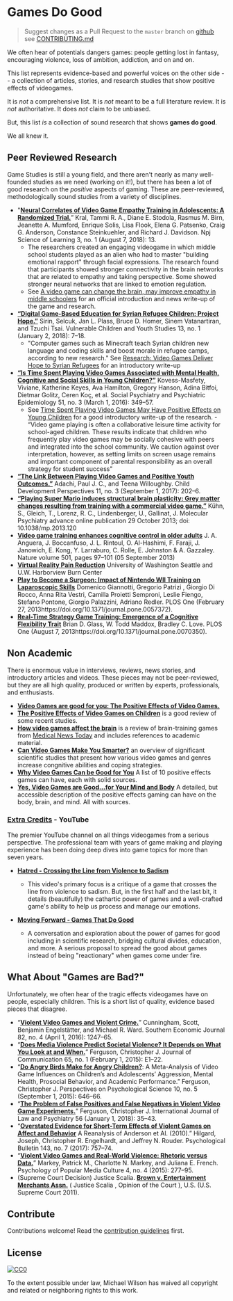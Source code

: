 # Games Do Good
> Suggest changes as a Pull Request to the `master` branch on [github](https://github.com/electricjones/games-do-good-list) see [CONTRIBUTING.md](https://github.com/electricjones/games-do-good-list/blob/master/LICENSE)

We often hear of potentials dangers games: people getting lost in fantasy, encouraging violence, loss of ambition, addiction, and on and on.

This list represents evidence-based and powerful voices on the other side -- a collection of articles, stories, and research studies that show positive effects of videogames.

It is *not* a comprehensive list. It is *not* meant to be a full literature review. It is *not* authoritative. It does *not* claim to be unbiased.

But, this list *is* a collection of sound research that shows **games do good**.

We all knew it.

## Peer Reviewed Research
Game Studies is still a young field, and there aren't nearly as many well-founded studies as we need (working on it!), but there has been a lot of good research on the *positive* aspects of gaming.
These are peer-reviewed, methodologically sound studies from a variety of disciplines.

- "**[Neural Correlates of Video Game Empathy Training in Adolescents: A Randomized Trial.](https://doi.org/10/gd4tx4)**” Kral, Tammi R. A., Diane E. Stodola, Rasmus M. Birn, Jeanette A. Mumford, Enrique Solis, Lisa Flook, Elena G. Patsenko, Craig G. Anderson, Constance Steinkuehler, and Richard J. Davidson. Npj Science of Learning 3, no. 1 (August 7, 2018): 13.
    - The researchers created an engaging videogame in which middle school students played as an alien who had to master "building emotional rapport" through facial expressions. 
    The research found that participants showed stronger connectivity in the brain networks that are related to empathy and taking perspective. 
    Some showed stronger neural networks that are linked to emotion regulation.
    - See [A video game can change the brain, may improve empathy in middle schoolers](https://news.wisc.edu/a-video-game-can-change-the-brain-may-improve-empathy-in-middle-schoolers/) for an official introduction and news write-up of the game and research.
- **[“Digital Game-Based Education for Syrian Refugee Children: Project Hope.”](https://doi.org/10/gd4t58)** Sirin, Selcuk, Jan L. Plass, Bruce D. Homer, Sinem Vatanartiran, and Tzuchi Tsai. Vulnerable Children and Youth Studies 13, no. 1 (January 2, 2018): 7–18.
    - "Computer games such as Minecraft teach Syrian children new language and coding skills and boost morale in refugee camps, according to new research." See [Research: Video Games Deliver Hope to Syrian Refugees](https://www.voanews.com/a/video-games-deliver-hope-syrian-refugees-research/3892587.html) for an introductory write-up
- **[“Is Time Spent Playing Video Games Associated with Mental Health, Cognitive and Social Skills in Young Children?”](https://doi.org/10/f8f32q)** Kovess-Masfety, Viviane, Katherine Keyes, Ava Hamilton, Gregory Hanson, Adina Bitfoi, Dietmar Golitz, Ceren Koç, et al. Social Psychiatry and Psychiatric Epidemiology 51, no. 3 (March 1, 2016): 349–57.
    - See [Time Spent Playing Video Games May Have Positive Effects on Young Children](https://www.mailman.columbia.edu/public-health-now/news/time-spent-playing-video-games-may-have-positive-effects-young-children) for a good introductory write-up of the research.     - “Video game playing is often a collaborative leisure time activity for school-aged children. These results indicate that children who frequently play video games may be socially cohesive with peers and integrated into the school community.  We caution against over interpretation, however, as setting limits on screen usage remains and important component of parental responsibility as an overall strategy for student success"
- **[“The Link Between Playing Video Games and Positive Youth Outcomes.”](https://doi.org/10/gcp82d)** Adachi, Paul J. C., and Teena Willoughby. Child Development Perspectives 11, no. 3 (September 1, 2017): 202–6.
- **[“Playing Super Mario induces structural brain plasticity: Grey matter changes resulting from training with a commercial video game.”](https://www.nature.com/articles/mp2013120)** Kühn, S., Gleich, T., Lorenz, R. C., Lindenberger, U., Gallinat, J. Molecular Psychiatry advance online publication 29 October 2013;  doi: 10.1038/mp.2013.120
- **[Video game training enhances cognitive control in older adults](https://www.nature.com/articles/nature12486)** J. A. Anguera, J. Boccanfuso, J. L. Rintoul, O. Al-Hashimi, F. Faraji, J. Janowich, E. Kong, Y. Larraburo, C. Rolle, E. Johnston & A. Gazzaley. Nature volume 501, pages 97–101 (05 September 2013)
- **[Virtual Reality Pain Reduction](http://www.hitl.washington.edu/projects/vrpain/)** University of Washington Seattle and U.W. Harborview Burn Center
- **[Play to Become a Surgeon: Impact of Nintendo WII Training on Laparoscopic Skills](https://journals.plos.org/plosone/article?id=10.1371/journal.pone.0057372)** Domenico Giannotti, Gregorio Patrizi , Giorgio Di Rocco, Anna Rita Vestri, Camilla Proietti Semproni, Leslie Fiengo, Stefano Pontone, Giorgio Palazzini, Adriano Redler. PLOS One (February 27, 2013https://doi.org/10.1371/journal.pone.0057372). 
- **[Real-Time Strategy Game Training: Emergence of a Cognitive Flexibility Trait](https://journals.plos.org/plosone/article?id=10.1371/journal.pone.0070350)** Brian D. Glass, W. Todd Maddox, Bradley C. Love. PLOS One (August 7, 2013https://doi.org/10.1371/journal.pone.0070350). 

## Non Academic
There is enormous value in interviews, reviews, news stories, and introductory articles and videos.
These pieces may not be peer-reviewed, but they are all high quality, produced or written by experts, professionals, and enthusiasts.

- **[Video Games are good for you: The Positive Effects of Video Games.](https://venturebeat.com/community/2012/10/04/video-games-are-good-for-you-the-positive-effects-of-video-games/)**
- **[The Positive Effects of Video Games on Children](https://www.nerdmuch.com/games/148946/positive-effects-video-games-children/)** is a good review of some recent studies.
- **[How video games affect the brain](https://www.medicalnewstoday.com/articles/318345.php)** is a review of brain-training games from [Medical News Today](http://www.medicalnewstoday.com) and includes references to academic material.
- **[Can Video Games Make You Smarter?](https://www.youtube.com/watch?v=OOsqkQytHOs)** an overview of significant scientific studies that present how various video games and genres increase congnitive abilities and coping strategies.
- **[Why Video Games Can be Good for You](https://www.gamedesigning.org/why-video-games-are-good/)** A list of 10 positive effects games can have, each with solid sources.
- **[Yes, Video Games are Good...for Your Mind and Body](https://www.idtech.com/blog/video-games-are-good-for-you)** A detailed, but accessible description of the positive effects gaming can have on the body, brain, and mind. All with sources.

### [Extra Credits](https://www.youtube.com/channel/UCCODtTcd5M1JavPCOr_Uydg) - YouTube
The premier YouTube channel on all things videogames from a serious perspective. 
The professional team with years of game making and playing experience has been doing deep dives into game topics for more than seven years.

- **[Hatred - Crossing the Line from Violence to Sadism](https://www.youtube.com/watch?v=s6xQlnzffRg)**
    - This video's primary focus is a critique of a game that crosses the line from violence to sadism. 
    But, in the first half and the last bit, it details (beautifully) the cathartic power of games and a well-crafted game's ability to help us process and manage our emotions.
    
- **[Moving Forward - Games That Do Good ](https://www.youtube.com/watch?v=AW0o2PmmRXw)**
    - A conversation and exploration about the power of games for good including in scientific research, bridging cultural divides, education, and more. A serious proposal to spread the good about games instead of being "reactionary" when games come under fire.

## What About "Games are Bad?"
Unfortunately, we often hear of the tragic effects videogames have on people, especially children.
This is a short list of quality, evidence based pieces that disagree.

- “**[Violent Video Games and Violent Crime.](https://doi.org/10/f8k657)**” Cunningham, Scott, Benjamin Engelstätter, and Michael R. Ward. Southern Economic Journal 82, no. 4 (April 1, 2016): 1247–65.
- “**[Does Media Violence Predict Societal Violence? It Depends on What You Look at and When.](https://doi.org/10/f63hzz)**” Ferguson, Christopher J. Journal of Communication 65, no. 1 (February 1, 2015): E1–22.
- “**[Do Angry Birds Make for Angry Children?](https://doi.org/10/f7r662)**: A Meta-Analysis of Video Game Influences on Children’s and Adolescents’ Aggression, Mental Health, Prosocial Behavior, and Academic Performance.” Ferguson, Christopher J. Perspectives on Psychological Science 10, no. 5 (September 1, 2015): 646–66.
- “**[The Problem of False Positives and False Negatives in Violent Video Game Experiments.](https://doi.org/10/gd4txv)**” Ferguson, Christopher J. International Journal of Law and Psychiatry 56 (January 1, 2018): 35–43.
- “**[Overstated Evidence for Short-Term Effects of Violent Games on Affect and Behavior](https://doi.org/10/gbk2db)** A Reanalysis of Anderson et Al. (2010).” Hilgard, Joseph, Christopher R. Engelhardt, and Jeffrey N. Rouder. Psychological Bulletin 143, no. 7 (2017): 757–74.
- “**[Violent Video Games and Real-World Violence: Rhetoric versus Data.](https://doi.org/10/gd4txx)**” Markey, Patrick M., Charlotte N. Markey, and Juliana E. French. Psychology of Popular Media Culture 4, no. 4 (2015): 277–95.
- (Supreme Court Decision) Justice Scalia. **[Brown v. Entertainment Merchants Assn.](https://en.wikipedia.org/wiki/Brown_v._Entertainment_Merchants_Ass%27n)** ( Justice Scalia , Opinion of the Court ), U.S. (U.S. Supreme Court 2011).

## Contribute
Contributions welcome! Read the [contribution guidelines](contributing.md) first.

## License
[![CC0](http://mirrors.creativecommons.org/presskit/buttons/88x31/svg/cc-zero.svg)](http://creativecommons.org/publicdomain/zero/1.0)

To the extent possible under law, Michael Wilson has waived all copyright and
related or neighboring rights to this work.
